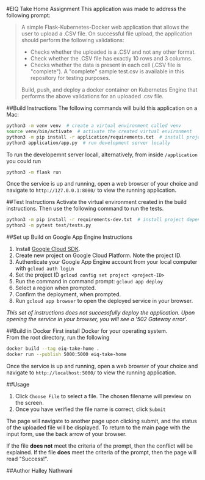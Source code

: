 #EIQ Take Home Assignment
This application was made to address the following prompt:

> A simple Flask-Kubernetes-Docker web application that allows the user to upload a .CSV file. On successful file upload, the application should perform the following validations:
>
> * Checks whether the uploaded is a .CSV and not any other format.
> * Check whether the .CSV file has exactly 10 rows and 3 columns.
> * Checks whether the data is present in each cell (.CSV file is "complete"). A "complete" sample test.csv is available in this repository for testing purposes.
> 
> Build, push, and deploy a docker container on Kubernetes Engine that performs the above validations for an uploaded .csv file.

##Build Instructions
The following commands will build this application on a Mac:
```bash
python3 -m venv venv  # create a virtual environment called venv
source venv/bin/activate  # activate the created virtual environment
python3 -m pip install -r application/requirements.txt  # install project dependencies
python3 application/app.py  # run development server locally
```

To run the developemnt server locall, alternatively, from inside `/application` you could run 
```bash
python3 -m flask run
```

Once the service is up and running, open a web browser of your choice and navigate to `http://127.0.0.1:8080/` 
to view the running application. 


##Test Instructions
Activate the virtual environment created in the build instructions. Then use the following 
command to run the tests.
```bash
python3 -m pip install -r requirements-dev.txt  # install project dependencies
python3 -m pytest test/tests.py
```

##Set up Build on Google App Engine Instructions
1. Install [Google Cloud SDK](https://cloud.google.com/sdk/docs/install). 
2. Create new project on Google Cloud Platform. Note the project ID.
2. Authenticate your Google App Engine account from your local computer with `gcloud auth login`
3. Set the project ID `gcloud config set project <project-ID>`
3. Run the command in command prompt: `gcloud app deploy`
4. Select a region when prompted.
5. Confirm the deployment, when prompted.
6. Run `gcloud app browser` to open the deployed service in your browser.

*This set of instructions does not successfully deploy the application. Upon opening the 
service in your browser, you will see a '502 Gateway error'.*


##Build in Docker
First install Docker for your operating system.  
From the root directory, run the following
```bash
docker build --tag eiq-take-home .
docker run --publish 5000:5000 eiq-take-home
```
Once the service is up and running, open a web browser of your choice and navigate to `http://localhost:5000/` 
to view the running application. 

##Usage
1. Click `Choose File` to select a file. The chosen filename will preview on the screen.
2. Once you have verified the file name is correct, click `Submit` 

The page will navigate to another page upon clicking submit, and the status
of the uploaded file will be displayed. To return to the main page with the input form, use
the back arrow of your browser.  

If the file **does not** meet the criteria of the prompt, then the conflict will be explained. If 
the file **does** meet the criteria of the prompt, then the page will read "Success!".


##Author
Halley Nathwani 

